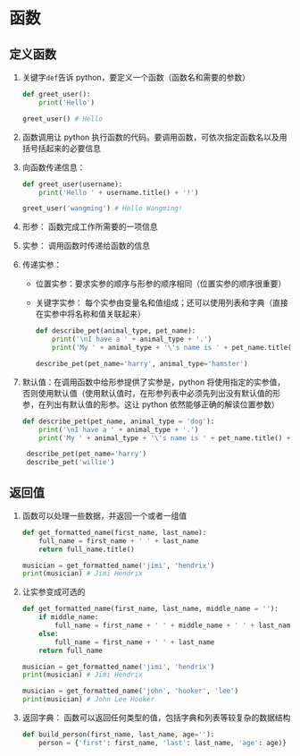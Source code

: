 # 函数

## 定义函数

1.  关键字`def`告诉 python，要定义一个函数（函数名和需要的参数）

    ```py
    def greet_user():
        print('Hello')

    greet_user() # Hello
    ```

2.  函数调用让 python 执行函数的代码。要调用函数，可依次指定函数名以及用括号括起来的必要信息
3.  向函数传递信息：

    ```py
    def greet_user(username):
        print('Hello ' + username.title() + '!')

    greet_user('wangming') # Hello Wangming!
    ```

4.  形参： 函数完成工作所需要的一项信息
5.  实参： 调用函数时传递给函数的信息
6.  传递实参：

    * 位置实参：要求实参的顺序与形参的顺序相同（位置实参的顺序很重要）
    * 关键字实参： 每个实参由变量名和值组成；还可以使用列表和字典（直接在实参中将名称和值关联起来）

      ```py
      def describe_pet(animal_type, pet_name):
          print('\nI have a ' + animal_type + '.')
          print('My ' + animal_type + '\'s name is ' + pet_name.title() + '.')

      describe_pet(pet_name='harry', animal_type='hamster')
      ```

7.  默认值：在调用函数中给形参提供了实参是，python 将使用指定的实参值，否则使用默认值（使用默认值时，在形参列表中必须先列出没有默认值的形参，在列出有默认值的形参。这让 python 依然能够正确的解读位置参数）

    ```py
    def describe_pet(pet_name, animal_type = 'dog'):
        print('\nI have a ' + animal_type + '.')
        print('My ' + animal_type + '\'s name is ' + pet_name.title() + '.')

     describe_pet(pet_name='harry')
     describe_pet('willie')
    ```

## 返回值

1.  函数可以处理一些数据，并返回一个或者一组值

    ```py
    def get_formatted_name(first_name, last_name):
        full_name = first_name + ' ' + last_name
        return full_name.title()

    musician = get_formatted_name('jimi', 'hendrix')
    print(musician) # Jimi Hendrix
    ```

2.  让实参变成可选的

    ```py
    def get_formatted_name(first_name, last_name, middle_name = ''):
        if middle_name:
            full_name = first_name + ' ' + middle_name + ' ' + last_name
        else:
            full_name = first_name + ' ' + last_name
        return full_name

    musician = get_formatted_name('jimi', 'hendrix')
    print(musician) # Jimi Hendrix

    musician = get_formatted_name('john', 'hooker', 'lee')
    print(musician) # John Lee Hooker
    ```

3.  返回字典： 函数可以返回任何类型的值，包括字典和列表等较复杂的数据结构
    ```py
    def build_person(first_name, last_name, age=''):
        person = {'first': first_name, 'last': last_name, 'age': age)}
    ```
